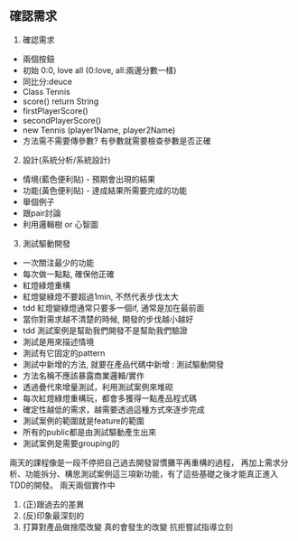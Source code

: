 ## 確認需求

1. 確認需求

- 兩個按鈕
- 初始 0:0, love all  (0:love, all:兩邊分數一樣)
- 同比分:deuce
- Class Tennis
- score() return String
- firstPlayerScore()
- secondPlayerScore()
- new Tennis (player1Name, player2Name)
- 方法需不需要傳參數? 有參數就需要檢查參數是否正確

2. 設計(系統分析/系統設計)

- 情境(藍色便利貼) - 預期會出現的結果
- 功能(黃色便利貼) - 達成結果所需要完成的功能
- 舉個例子
- 跟pair討論
- 利用邏輯樹 or 心智圖

3. 測試驅動開發

- 一次關注最少的功能
- 每次做一點點, 確保他正確
- 紅燈綠燈重構
- 紅燈變綠燈不要超過1min, 不然代表步伐太大
- tdd 紅燈變綠燈通常只要多一個if, 通常是加在最前面
- 當你對需求越不清楚的時候, 開發的步伐越小越好
- tdd 測試案例是幫助我們開發不是幫助我們驗證
- 測試是用來描述情境
- 測試有它固定的pattern
- 測試中新增的方法, 就要在產品代碼中新增 : 測試驅動開發
- 方法名稱不應該暴露商業邏輯/實作
- 透過疊代來增量測試，利用測試案例來堆砌
- 每次紅燈綠燈重構玩，都會多獲得一點產品程式碼
- 確定性越低的需求，越需要透過這種方式來逐步完成
- 測試案例的範圍就是feature的範圍
- 所有的public都是由測試驅動產生出來
- 測試案例是需要grouping的

兩天的課程像是一段不停把自己過去開發習慣攤平再重構的過程，
再加上需求分析、功能拆分、構思測試案例這三項新功能，有了這些基礎之後才能真正進入TDD的開發。
兩天兩個實作中

1. (正)跟過去的差異
2. (反)印象最深刻的
3. 打算對產品做捨麼改變 真的會發生的改變 抗拒嘗試指導立刻
